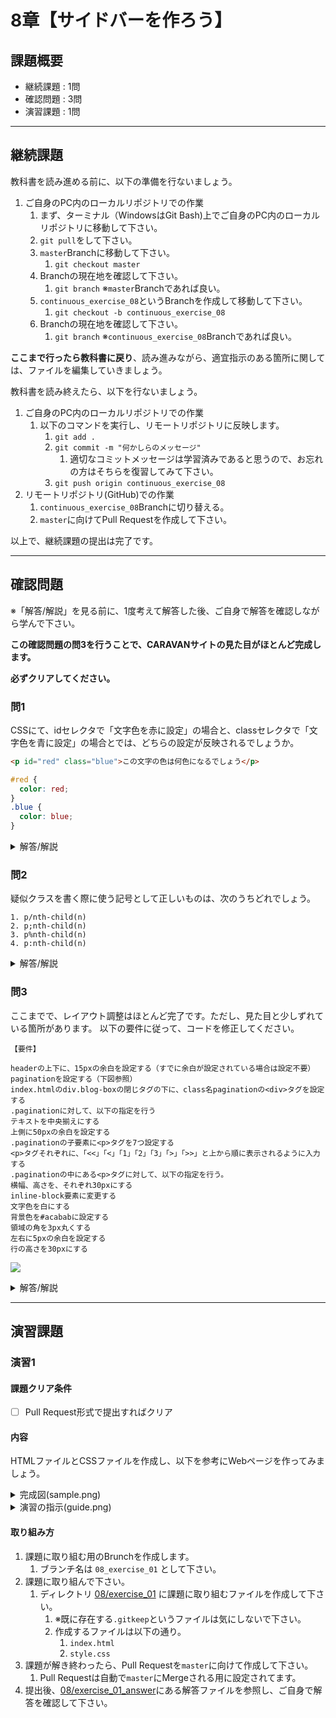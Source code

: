 # 8章【サイドバーを作ろう】

## 課題概要
 - 継続課題 : 1問
 - 確認問題 : 3問
 - 演習課題 : 1問

---
## 継続課題
教科書を読み進める前に、以下の準備を行ないましょう。

1. ご自身のPC内のローカルリポジトリでの作業
   1. まず、ターミナル（WindowsはGit Bash)上でご自身のPC内のローカルリポジトリに移動して下さい。
   1. `git pull`をして下さい。
   1. `master`Branchに移動して下さい。
      1. `git checkout master`
   1. Branchの現在地を確認して下さい。
      1. `git branch` ※`master`Branchであれば良い。
   1. `continuous_exercise_08`というBranchを作成して移動して下さい。
      1. `git checkout -b continuous_exercise_08`
   1. Branchの現在地を確認して下さい。
      1. `git branch` ※`continuous_exercise_08`Branchであれば良い。

**ここまで行ったら教科書に戻り**、読み進みながら、適宜指示のある箇所に関しては、ファイルを編集していきましょう。

教科書を読み終えたら、以下を行ないましょう。
1. ご自身のPC内のローカルリポジトリでの作業
   1. 以下のコマンドを実行し、リモートリポジトリに反映します。
      1. `git add .`
      1. `git commit -m "何かしらのメッセージ"`
         1. 適切なコミットメッセージは学習済みであると思うので、お忘れの方はそちらを復習してみて下さい。
      1. `git push origin continuous_exercise_08`
1. リモートリポジトリ(GitHub)での作業
   1. `continuous_exercise_08`Branchに切り替える。
   1. `master`に向けてPull Requestを作成して下さい。

以上で、継続課題の提出は完了です。

---
## 確認問題
※「解答/解説」を見る前に、1度考えて解答した後、ご自身で解答を確認しながら学んで下さい。

**この確認問題の問3を行うことで、CARAVANサイトの見た目がほとんど完成します。**

**必ずクリアしてください。**
### 問1
CSSにて、idセレクタで「文字色を赤に設定」の場合と、classセレクタで「文字色を青に設定」の場合とでは、どちらの設定が反映されるでしょうか。

```html
<p id="red" class="blue">この文字の色は何色になるでしょう</p>
```
```css
#red {
  color: red;
}
.blue {
  color: blue;
}
```

<details>
<summary>解答/解説</summary>
 
```
【解答】
id名をセレクタに設定したスタイルが適用される

【解説】
詳細度

CSSには詳細度という概念があります。
詳細度とは、スタイルの指定が重複したときにどのスタイルを優先するかという優先度を定量評価したものです。
詳細度の強さは次のように決められています。詳しくは更に多くありますが、ここでは有名なところを提示します。

1. Inline style … (例 <p style="">)
2. IDセレクタ … (例 #red)
3. 疑似クラス … (例 :nth-child(n)、:hover)
4. クラスセレクタ … (例 .blue)
5. タイプセレクタ … (例 p{...}、h1{...})
6. 全称セレクタ … (例 *{...})

詳細度はWebページ内で一定に保つことが適切とされています。
そのため、一番使いやすいクラスセレクタを使うことが一般的です。
これまでに執拗にclass名を付けてくださいと伝えてきたのはこのような理由があります。

```
</details>

### 問2
疑似クラスを書く際に使う記号として正しいものは、次のうちどれでしょう。
```
1. p/nth-child(n)
2. p;nth-child(n)
3. p%nth-child(n)
4. p:nth-child(n)
```

<details>
<summary>解答/解説</summary>
 
```
【解答】
4. p:nth-child(n)

【解説】
疑似クラス

疑似クラスは使い勝手がよく、HTMLにクラス名を追加などしなくてもスタイルを定義できるので、しっかりと確認しましょう。

```
</details>


### 問3
ここまでで、レイアウト調整はほとんど完了です。ただし、見た目と少しずれている箇所があります。
以下の要件に従って、コードを修正してください。
```
【要件】 

headerの上下に、15pxの余白を設定する（すでに余白が設定されている場合は設定不要）
paginationを設定する（下図参照）
index.htmlのdiv.blog-boxの閉じタグの下に、class名paginationの<div>タグを設定する
.paginationに対して、以下の指定を行う
テキストを中央揃えにする
上側に50pxの余白を設定する
.paginationの子要素に<p>タグを7つ設定する
<p>タグそれぞれに、「<<」「<」「1」「2」「3」「>」「>>」と上から順に表示されるように入力する
.paginationの中にある<p>タグに対して、以下の指定を行う。
横幅、高さを、それぞれ30pxにする
inline-block要素に変更する
文字色を白にする
背景色を#acababに設定する
領域の角を3px丸くする
左右に5pxの余白を設定する
行の高さを30pxにする
```
![](https://wals.s3.amazonaws.com/uploads/wals2_content_img/21/108/108_check.png)

<details>
<summary>解答/解説</summary>
 
```
【解答】
以下のようなコードなれば正解です。
```

`index.html`
```html
<section class="blog">
  <h2 class="blog-headline">Recent Blogs</h2>
  <div class="blog-box">
    <div class="blog-item clearfix"> <img class="blog-image" src="img/forest.jpg">
      <section class="blog-text">
        <h3 class="blog-text-headline"> <a href="single.html">
            Hopeful lessons from<br>
            the battle to save<br>
            rainforests
          </a> </h3>
        <p class="blog-date">June 19, 2017</p> <span class="category">Nature</span> </section>
    </div>
    <div class="blog-item clearfix"> <img class="blog-image" src="img/desert.jpg">
      <section class="blog-text">
        <h3 class="blog-text-headline"> <a href="single.html">
            How to fight<br>
            desertification and<br>
            reverse climate change
          </a> </h3>
        <p class="blog-date">June 17, 2017</p> <span class="category">Nature</span> </section>
      <div>
        <div class="blog-item clearfix"> <img class="blog-image" src="img/sunset.jpg">
          <section class="blog-text">
            <h3 class="blog-text-headline"> <a href="single.html">
            Why I'm rowing<br>
            across the Pacific
          </a> </h3>
            <p class="blog-date">June 16, 2017</p> <span class="category">Adventure</span> </section>
        </div>
        <div class="blog-item clearfix"> <img class="blog-image" src="img/italy.jpg">
          <section class="blog-text">
            <h3 class="blog-text-headline"> <a href="single.html">
            Unseen footage,<br>
            untamed nature
          </a> </h3>
            <p class="blog-date">June 15, 2017</p> <span class="category">Nature</span> </section>
        </div>
        <div class="blog-item clearfix"> <img class="blog-image" src="img/asia.jpg">
          <section class="blog-text">
            <h3 class="blog-text-headline"> <a href="single.html">
            The case for<br>
            engineering our food
          </a> </h3>
            <p class="blog-date">June 14, 2017</p> <span class="category">Culture</span> </section>
        </div>
      </div>
      <div class="pagination">
        <p><<</p>
        <p><</p>
        <p>1</p>
        <p>2</p>
        <p>3</p>
        <p>></p>
        <p>>></p>
      </div>
</section>
```

`style.css`
```css
.blog {
	width: 540px;
	float: left;
	margin-right: 30px;
}

.blog-headline {
	border-bottom: 8px solid #f7f7f7;
	text-align: center;
	line-height: 0.6;
}

.blog-box {
	padding-top: 50px;
}

.blog-item {
	padding-bottom: 20px;
	margin-bottom: 20px;
	border-bottom: 1px solid #f7f7f7;
}

.blog-image {
	float: left;
	height: 180px;
}

.blog-text-headline {
	padding-bottom: 15px;
}

.blog-text {
	float: left;
	padding: 30px 0 0 25px;
}

.blog-date {
	display: inline-block;
	font-size: 12px;
}

.category {
	display: inline-block;
	padding: 5px 8px;
	background-color: #acabab;
	border-radius: 3px;
	color: #fff;
	font-size: 11px;
}

.pagination {
	text-align: center;
	padding-top: 50px;
}

.pagination p {
	display: inline-block;
	width: 30px;
	height: 30px;
	margin: 0 5px;
	color: #fff;
	background-color: #acabab;
	border-radius: 3px;
	line-height: 30px;
}
```
</details>




---
## 演習課題
### 演習1
#### 課題クリア条件
- [ ] Pull Request形式で提出すればクリア

#### 内容
HTMLファイルとCSSファイルを作成し、以下を参考にWebページを作ってみましょう。


<details>
<summary>完成図(sample.png)</summary>
<img src="https://user-images.githubusercontent.com/55776672/81095481-04d57b80-8f40-11ea-8a1a-438cfd3926b7.png" alt="sample.png">
</details>

<details>
<summary>演習の指示(guide.png)</summary>
<img src="https://user-images.githubusercontent.com/55776672/81095476-01da8b00-8f40-11ea-9929-602e2e3c6413.png" alt="guide.png">
</details>



#### 取り組み方
1. 課題に取り組む用のBrunchを作成します。
   1. ブランチ名は `08_exercise_01` として下さい。
1. 課題に取り組んで下さい。
   1. ディレクトリ [08/exercise_01](./exercise_01) に課題に取り組むファイルを作成して下さい。
      1. ※既に存在する`.gitkeep`というファイルは気にしないで下さい。
      1. 作成するファイルは以下の通り。
         1. `index.html`
         1. `style.css`
1. 課題が解き終わったら、Pull Requestを`master`に向けて作成して下さい。
   1. Pull Requestは自動で`master`にMergeされる用に設定されてます。
1. 提出後、[08/exercise_01_answer](./exercise_01_answer)にある解答ファイルを参照し、ご自身で解答を確認して下さい。
